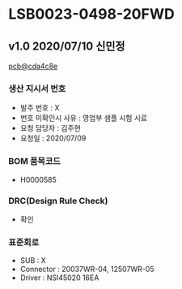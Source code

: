 # LSB0023-0498-20FWD

## v1.0 2020/07/10 신민정
[pcb@cda4c8e](https://github.com/enthusapp/pcb/commit/cda4c8e19b4f5d4dce8091ff968f592e3a9d2da1)

### 생산 지시서 번호
* 발주 번호 : X
* 번호 미확인시 사유 : 영업부 샘플 시험 시료
* 요청 담당자 : 김주현
* 요청일 : 2020/07/09

###  BOM 품목코드
* H0000585

### DRC(Design Rule Check)
* 확인

### 표준회로
* SUB : X
* Connector : 20037WR-04, 12507WR-05
* Driver : NSI45020 16EA
